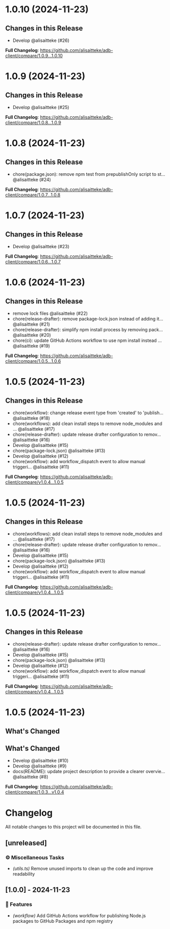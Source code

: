 # 1.0.10 (2024-11-23)

## Changes in this Release

- Develop @alisaitteke (#26)

**Full Changelog**: https://github.com/alisaitteke/adb-client/compare/1.0.9...1.0.10


# 1.0.9 (2024-11-23)

## Changes in this Release

- Develop @alisaitteke (#25)

**Full Changelog**: https://github.com/alisaitteke/adb-client/compare/1.0.8...1.0.9


# 1.0.8 (2024-11-23)

## Changes in this Release

- chore(package.json): remove npm test from prepublishOnly script to st… @alisaitteke (#24)

**Full Changelog**: https://github.com/alisaitteke/adb-client/compare/1.0.7...1.0.8


# 1.0.7 (2024-11-23)

## Changes in this Release

- Develop @alisaitteke (#23)

**Full Changelog**: https://github.com/alisaitteke/adb-client/compare/1.0.6...1.0.7


# 1.0.6 (2024-11-23)

## Changes in this Release

- remove lock files @alisaitteke (#22)
- chore(release-drafter): remove package-lock.json instead of adding it… @alisaitteke (#21)
- chore(release-drafter): simplify npm install process by removing pack… @alisaitteke (#20)
- chore(ci): update GitHub Actions workflow to use npm install instead … @alisaitteke (#19)

**Full Changelog**: https://github.com/alisaitteke/adb-client/compare/1.0.5...1.0.6


# 1.0.5 (2024-11-23)

## Changes in this Release

- chore(workflow): change release event type from 'created' to 'publish… @alisaitteke (#18)
- chore(workflows): add clean install steps to remove node\_modules and … @alisaitteke (#17)
- chore(release-drafter): update release drafter configuration to remov… @alisaitteke (#16)
- Develop @alisaitteke (#15)
- chore(package-lock.json) @alisaitteke (#13)
- Develop @alisaitteke (#12)
- chore(workflow): add workflow\_dispatch event to allow manual triggeri… @alisaitteke (#11)

**Full Changelog**: https://github.com/alisaitteke/adb-client/compare/v1.0.4...1.0.5


# 1.0.5 (2024-11-23)

## Changes in this Release

- chore(workflows): add clean install steps to remove node\_modules and … @alisaitteke (#17)
- chore(release-drafter): update release drafter configuration to remov… @alisaitteke (#16)
- Develop @alisaitteke (#15)
- chore(package-lock.json) @alisaitteke (#13)
- Develop @alisaitteke (#12)
- chore(workflow): add workflow\_dispatch event to allow manual triggeri… @alisaitteke (#11)

**Full Changelog**: https://github.com/alisaitteke/adb-client/compare/v1.0.4...1.0.5


# 1.0.5 (2024-11-23)

## Changes in this Release

- chore(release-drafter): update release drafter configuration to remov… @alisaitteke (#16)
- Develop @alisaitteke (#15)
- chore(package-lock.json) @alisaitteke (#13)
- Develop @alisaitteke (#12)
- chore(workflow): add workflow\_dispatch event to allow manual triggeri… @alisaitteke (#11)

**Full Changelog**: https://github.com/alisaitteke/adb-client/compare/v1.0.4...1.0.5


# 1.0.5 (2024-11-23)

## What's Changed
## What's Changed
- Develop @alisaitteke (#10)
- Develop @alisaitteke (#9)
- docs(README): update project description to provide a clearer overvie… @alisaitteke (#8)

**Full Changelog**: https://github.com/alisaitteke/adb-client/compare/1.0.3...v1.0.4


# Changelog

All notable changes to this project will be documented in this file.

## [unreleased]

### ⚙️ Miscellaneous Tasks

- *(utils.ts)* Remove unused imports to clean up the code and improve readability

## [1.0.0] - 2024-11-23

### 🚀 Features

- *(workflow)* Add GitHub Actions workflow for publishing Node.js packages to GitHub Packages and npm registry

<!-- generated by git-cliff -->
